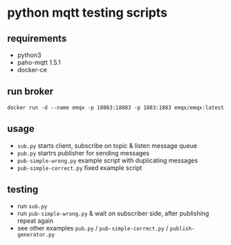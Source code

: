 # python mqtt testing scripts

## requirements

- python3
- paho-mqtt 1.5.1
- docker-ce

## run broker

```
docker run -d --name emqx -p 18083:18083 -p 1883:1883 emqx/emqx:latest
```

## usage

- `sub.py` starts client, subscribe on topic & listen message queue
- `pub.py` startrs publisher for sending messages
- `pub-simple-wrong.py` example script with duplicating messages
- `pub-simple-correct.py` fixed example script

## testing

- run `sub.py`
- run `pub-simple-wrong.py` & wait on subscriber side, after publishing repeat again
- see other examples `pub.py` / `pub-simple-correct.py` / `publish-generator.py`
